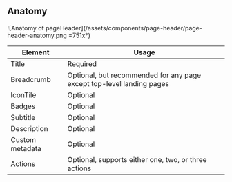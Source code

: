 ## Anatomy

![Anatomy of pageHeader](/assets/components/page-header/page-header-anatomy.png =751x*)

| Element | Usage |
|---------|-------|
| Title | Required |
| Breadcrumb | Optional, but recommended for any page except top-level landing pages |
| IconTile | Optional |
| Badges | Optional |
| Subtitle | Optional |
| Description | Optional |
| Custom metadata | Optional |
| Actions | Optional, supports either one, two, or three actions |